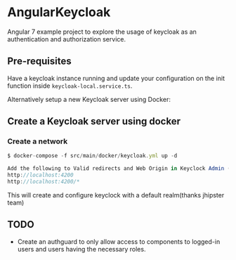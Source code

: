 # AngularKeycloak

Angular 7 example project to explore the usage of keycloak as an authentication and authorization service.

## Pre-requisites

Have a keycloak instance running and update your configuration on the init function inside `keycloak-local.service.ts`.

Alternatively setup a new Keycloak server using Docker:

## Create a Keycloak server using docker

### Create a network
```javascript
$ docker-compose -f src/main/docker/keycloak.yml up -d

Add the following to Valid redirects and Web Origin in Keyclock Admin (http://localhost:9080/auth/admin/master)
http://localhost:4200
http://localhost:4200/*
```

This will create and configure keyclock with a default realm(thanks jhipster team)

## TODO
* Create an authguard to only allow access to components to logged-in users and users having the necessary roles.
